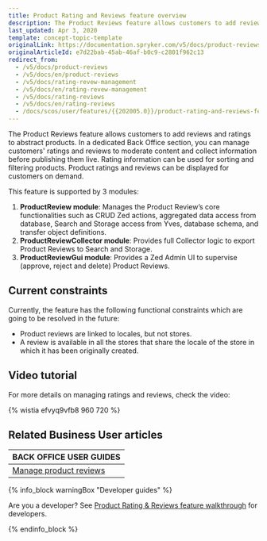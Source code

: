 ```yaml
---
title: Product Rating and Reviews feature overview
description: The Product Reviews feature allows customers to add reviews and ratings to abstract products.
last_updated: Apr 3, 2020
template: concept-topic-template
originalLink: https://documentation.spryker.com/v5/docs/product-reviews
originalArticleId: e7d22bab-45ab-46af-b0c9-c2801f962c13
redirect_from:
  - /v5/docs/product-reviews
  - /v5/docs/en/product-reviews
  - /v5/docs/rating-revew-management
  - /v5/docs/en/rating-revew-management
  - /v5/docs/rating-reviews
  - /v5/docs/en/rating-reviews
  - /docs/scos/user/features/{{202005.0}}/product-rating-and-reviews-feature-overview.html
---
```


The Product Reviews feature allows customers to add reviews and ratings to abstract products. In a dedicated Back Office section, you can manage customers' ratings and reviews to moderate content and collect information before publishing them live. Rating information can be used for sorting and filtering products. Product ratings and reviews can be displayed for customers on demand.


This feature is supported by 3 modules:

1. **ProductReview module**: Manages the Product Review’s core functionalities such as CRUD Zed actions, aggregated data access from database, Search and Storage access from Yves, database schema, and transfer object definitions.
2. **ProductReviewCollector module**: Provides full Collector logic to export Product Reviews to Search and Storage.
3. **ProductReviewGui module**: Provides a Zed Admin UI to supervise (approve, reject and delete) Product Reviews.

## Current constraints

Currently, the feature has the following functional constraints which are going to be resolved in the future:

* Product reviews are linked to locales, but not stores.
* A review is available in all the stores that share the locale of the store in which it has been originally created.

## Video tutorial

For more details on managing ratings and reviews, check the video:

{% wistia efvyq9vfb8 960 720 %}

## Related Business User articles

|BACK OFFICE USER GUIDES|
|---|
| [Manage product reviews](/docs/scos/user/back-office-user-guides/{{page.version}}/catalog/product-reviews/managing-product-reviews.html) |

{% info_block warningBox "Developer guides" %}

Are you a developer? See [Product Rating & Reviews feature walkthrough](/docs/scos/dev/feature-walkthroughs/{{page.version}}/product-rating-reviews-feature-walkthrough.html) for developers.

{% endinfo_block %}
